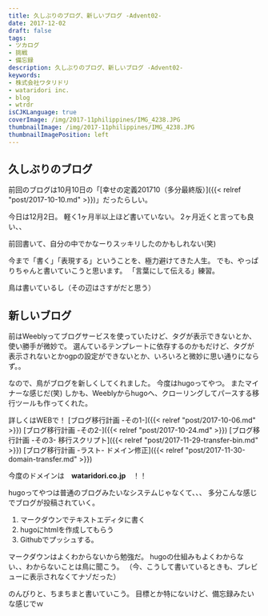 ```yaml
---
title: 久しぶりのブログ、新しいブログ -Advent02-
date: 2017-12-02
draft: false
tags:
- ツカログ
- 挑戦
- 備忘録
description: 久しぶりのブログ、新しいブログ -Advent02-
keywords:
- 株式会社ワタリドリ
- wataridori inc.
- blog
- wtrdr
isCJKLanguage: true
coverImage: /img/2017-11philippines/IMG_4238.JPG
thumbnailImage: /img/2017-11philippines/IMG_4238.JPG
thumbnailImagePosition: left
---
```

## 久しぶりのブログ
前回のブログは10月10日の「[幸せの定義201710（多分最終版）]({{< relref "post/2017-10-10.md" >}})」だったらしい。

今日は12月2日。
軽く1ヶ月半以上ほど書いていない。
2ヶ月近くと言っても良い、、

前回書いて、自分の中でかなーりスッキリしたのかもしれない(笑)

今まで「書く」「表現する」ということを、極力避けてきた人生。
でも、やっぱりちゃんと書いていこうと思います。
「言葉にして伝える」練習。

鳥は書いているし（その辺はさすがだと思う）



## 新しいブログ
前はWeeblyってブログサービスを使っていたけど、タグが表示できないとか、使い勝手が微妙で。
選んているテンプレートに依存するのかもだけど、タグが表示されないとかogpの設定ができないとか、いろいろと微妙に思い通りにならず。。

なので、鳥がブログを新しくしてくれました。
今度はhugoってやつ。
またマイナーな感じだ(笑)
しかも、Weeblyからhugoへ、クローリングしてパースする移行ツールも作ってくれた。

詳しくはWEBで！
[ブログ移行計画 -その1-]({{< relref "post/2017-10-06.md" >}})
[ブログ移行計画 -その2-]({{< relref "post/2017-10-24.md" >}})
[ブログ移行計画 -その3- 移行スクリプト]({{< relref "post/2017-11-29-transfer-bin.md" >}})
[ブログ移行計画 -ラスト- ドメイン修正]({{< relref "post/2017-11-30-domain-transfer.md" >}})


今度のドメインは　**wataridori.co.jp**　！！

hugoってやつは普通のブログみたいなシステムじゃなくて、、、
多分こんな感じでブログが投稿されていく。

1. マークダウンでテキストエディタに書く
1. hugoにhtmlを作成してもらう
1. Githubでプッシュする。

マークダウンはよくわからないから勉強だ。
hugoの仕組みもよくわからない、、わからないことは鳥に聞こう。
（今、こうして書いているときも、プレビューに表示されなくてナゾだった）

のんびりと、ちまちまと書いていこう。
目標とか特にないけど、備忘録みたいな感じでｗ



